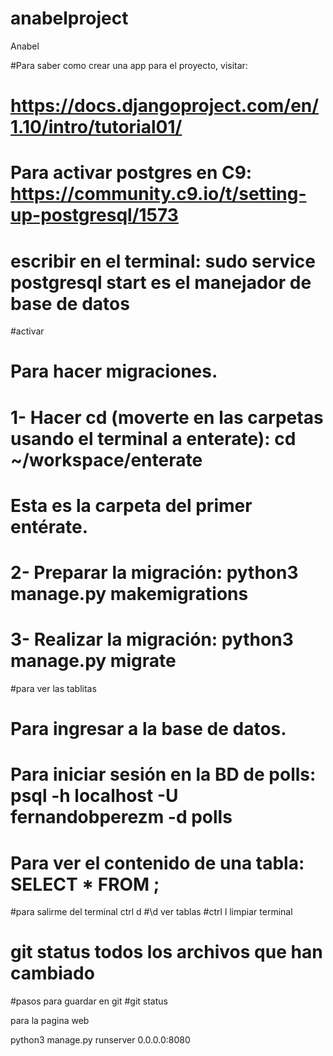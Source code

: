 # anabelproject
Anabel

#Para saber como crear una app para el proyecto, visitar: 
# https://docs.djangoproject.com/en/1.10/intro/tutorial01/

# Para activar postgres en C9: https://community.c9.io/t/setting-up-postgresql/1573
# escribir en el terminal: sudo service postgresql start             es el manejador de base de datos

#activar 
# Para hacer migraciones.
# 1- Hacer cd (moverte en las carpetas usando el terminal a enterate): cd ~/workspace/enterate
#    Esta es la carpeta del primer entérate.
# 2- Preparar la migración: python3 manage.py makemigrations
# 3- Realizar la migración: python3 manage.py migrate


#para ver las tablitas
# Para ingresar a la base de datos.
# Para iniciar sesión en la BD de polls: psql -h localhost -U fernandobperezm -d polls
# Para ver el contenido de una tabla: SELECT * FROM <NombreDeTabla>;
#para salirme del terminal ctrl d 
#\d ver tablas
#ctrl l limpiar terminal


# git status  todos los archivos que han cambiado


#pasos para guardar en git 
#git status


para la pagina web 

python3 manage.py runserver 0.0.0.0:8080 

